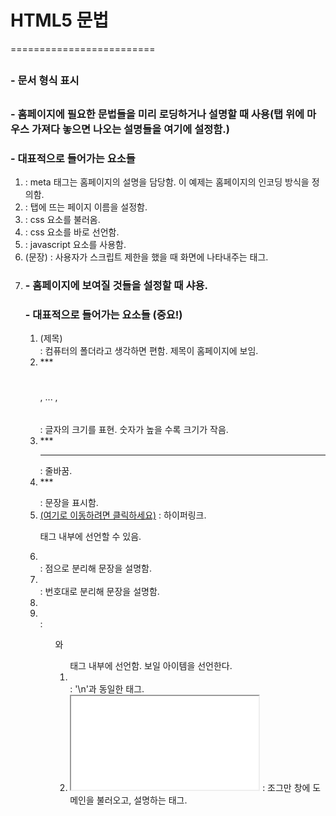 # HTML5 문법

=========================

## <!DOCTYPE html>
### - 문서 형식 표시

## <head></head>
### - 홈페이지에 필요한 문법들을 미리 로딩하거나 설명할 때 사용(탭 위에 마우스 가져다 놓으면 나오는 설명들을 여기에 설정함.)

### - 대표적으로 들어가는 요소들
1. <meta charset = "utf-8"> : meta 태그는 홈페이지의 설명을 담당함. 이 예제는 홈페이지의 인코딩 방식을 정의함.
2. <title></title> : 탭에 뜨는 페이지 이름을 설정함.
3. <link></link> : css 요소를 불러옴.
4. <style></style> : css 요소를 바로 선언함.
5. <script language = "javascript" type ="text/javascript">(ES6 스크립트) </script> : javascript 요소를 사용함.
6. <noscript>(문장)</noscript> : 사용자가 스크립트 제한을 했을 때 화면에 나타내주는 태그.
7. <base href="(도메인)" target="_blank> : <a>태그가 비었을 때 기본으로 사용하는 태그.

## <body></body>
### - 홈페이지에 보여질 것들을 설정할 때 샤용.

### - 대표적으로 들어가는 요소들 (중요!)
1. <div class="(설명)">(제목)</div> : 컴퓨터의 폴더라고 생각하면 편함. 제목이 홈페이지에 보임.
2. ***<h1></h1>, ... , <h6></h6> : 글자의 크기를 표현. 숫자가 높을 수록 크기가 작음.
3. ***<hr> : 줄바꿈.
4. ***<p></p> : 문장을 표시함.
5. <a href="(도메인)">(여기로 이동하려면 클릭하세요)</a> : 하이퍼링크. <p>태그 내부에 선언할 수 있음.
6. <ul></ul> : 점으로 분리해 문장을 설명함.
7. <ol></ol> : 번호대로 분리해 문장을 설명함.
8. <li></li> : <ul>와 <ol> 태그 내부에 선언함. 보일 아이템을 선언한다.
9. <br> : '\n'과 동일한 태그.
10. <iframe src="(도메인)" title="(설명)"></iframe> : 조그만 창에 도메인을 불러오고, 설명하는 태그.

